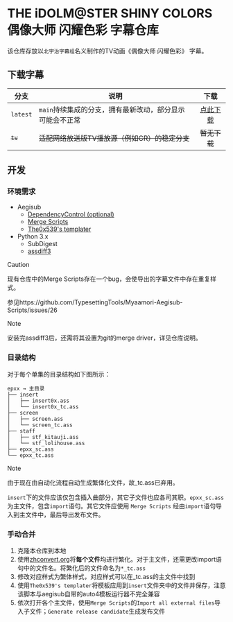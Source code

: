 # THE iDOLM@STER SHINY COLORS 偶像大师 闪耀色彩 字幕仓库

该仓库存放以`北宇治字幕组`名义制作的TV动画《偶像大师 闪耀色彩》 字幕。

## 下载字幕

|分支|说明|下载|
|-|-|:-:|
|`latest`|`main`持续集成的分支，拥有最新改动，部分显示可能会不正常|[点此下载](https://github.com/Kitauji-Sub/subs-imas-shinycolors/releases/tag/latest)|
|~~`tv`~~|~~适配网络放送版TV播放源（例如CR）的稳定分支~~|~~暂无下载~~|

## 开发

### 环境需求

+ Aegisub
  + [DependencyControl (optional)](https://github.com/TypesettingTools/DependencyControl)
  + [Merge Scripts](https://github.com/TypesettingTools/Myaamori-Aegisub-Scripts)
  + [The0x539's templater](https://github.com/The0x539/Aegisub-Scripts/blob/trunk/src/0x.KaraTemplater.moon)
+ Python 3.x
  + SubDigest
  + [assdiff3](https://github.com/TypesettingTools/assdiff3)

> [!CAUTION]
> 现有仓库中的Merge Scripts存在一个bug，会使导出的字幕文件中存在重复样式。
>
> 参见https://github.com/TypesettingTools/Myaamori-Aegisub-Scripts/issues/26

> [!NOTE]
> 安装完assdiff3后，还需将其设置为git的merge driver，详见仓库说明。

### 目录结构

对于每个单集的目录结构如下图所示：

```
epxx → 主目录
├── insert
│   ├── insert0x.ass
│   └── insert0x_tc.ass
├── screen
│   ├── screen.ass
│   └── screen_tc.ass
├── staff
│   ├── stf_kitauji.ass
│   └── stf_lolihouse.ass
├── epxx_sc.ass
└── epxx_tc.ass
```

> [!NOTE]  
> 由于现在由自动化流程自动生成繁体化文件，故_tc.ass已弃用。

`insert`下的文件应该仅包含插入曲部分，其它子文件也应各司其职。`epxx_sc.ass`为主文件，包含`import`语句。其它文件应使用 `Merge Scripts` 经由`import`语句导入到主文件中，最后导出发布文件。

### 手动合并

1. 克隆本仓库到本地
2. 使用[zhconvert.org](zhconvert.org)将**每个文件**均进行繁化。对于主文件，还需更改import语句中的文件名。将繁化后的文件命名为`*_tc.ass`
3. 修改对应样式为繁体样式，对应样式可以在_tc.ass的主文件中找到
4. 使用`The0x539's templater`将模板应用到`insert`文件夹中的文件并保存，注意该脚本与aegisub自带的auto4模板运行器不完全兼容
5. 依次打开各个主文件，使用`Merge Scripts`的`Import all external files`导入子文件；`Generate release candidate`生成发布文件
